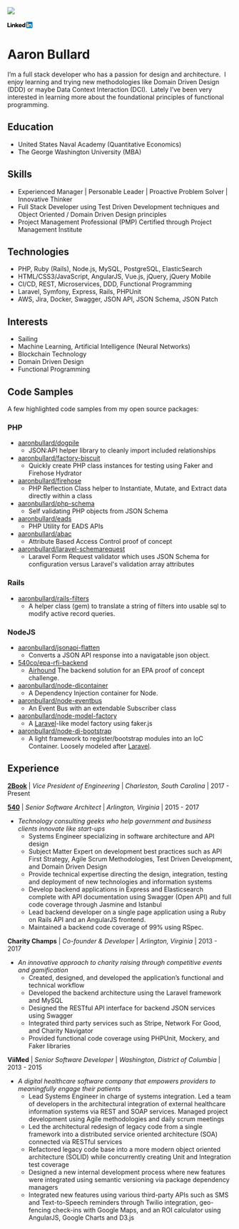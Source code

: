 ![](https://avatars2.githubusercontent.com/u/4197300?v=3&u=869bf3d92fd6083413b8f28da7739e811b49425d&s=200)

[![Linkedin](images/Logo-2C-14px.png)](https://www.linkedin.com/in/aaronbullard)

# Aaron Bullard
I’m a full stack developer who has a passion for design and architecture.  I enjoy learning and trying new methodologies like Domain Driven Design (DDD) or maybe Data Context Interaction (DCI).  Lately I’ve been very interested in learning more about the foundational principles of functional programming.

## Education
- United States Naval Academy (Quantitative Economics)
- The George Washington University (MBA)

## Skills
- Experienced Manager | Personable Leader | Proactive Problem Solver | Innovative Thinker
- Full Stack Developer using Test Driven Development techniques and Object Oriented / Domain Driven Design principles
- Project Management Professional (PMP) Certified through Project Management Institute

## Technologies
- PHP, Ruby (Rails), Node.js, MySQL, PostgreSQL, ElasticSearch
- HTML/CSS3/JavaScript, AngularJS, Vue.js, jQuery, jQuery Mobile
- CI/CD, REST, Microservices, DDD, Functional Programming
- Laravel, Symfony, Express, Rails, PHPUnit
- AWS, Jira, Docker, Swagger, JSON API, JSON Schema, JSON Patch
<!-- - Git, Composer, Bower, npm, Docker, Vagrant, Travis, Code Climate, Atlassian -->

## Interests
- Sailing
- Machine Learning, Artificial Intelligence (Neural Networks)
- Blockchain Technology
- Domain Driven Design
- Functional Programming

## Code Samples
A few highlighted code samples from my open source packages:

### PHP
- [aaronbullard/dogpile](https://github.com/aaronbullard/dogpile)
  - JSON:API helper library to cleanly import included relationships
- [aaronbullard/factory-biscuit](https://github.com/aaronbullard/factory-biscuit)
  - Quickly create PHP class instances for testing using Faker and Firehose Hydrator
- [aaronbullard/firehose](https://github.com/aaronbullard/firehose)
  - PHP Reflection Class helper to Instantiate, Mutate, and Extract data directly within a class
- [aaronbullard/php-schema](https://github.com/aaronbullard/php-schema)
  - Self validating PHP objects from JSON Schema
- [aaronbullard/eads](https://github.com/aaronbullard/eads)
  - PHP Utility for EADS APIs
- [aaronbullard/abac](https://github.com/aaronbullard/abac)
  - Attribute Based Access Control proof of concept
- [aaronbullard/laravel-schemarequest](https://github.com/aaronbullard/laravel-schemarequest)
  - Laravel Form Request validator which uses JSON Schema for configuration versus Laravel's validation array attributes

### Rails
- [aaronbullard/rails-filters](https://github.com/aaronbullard/rails-filters)
  - A helper class (gem) to translate a string of filters into usable sql to modify active record queries.

### NodeJS
- [aaronbullard/jsonapi-flatten](https://github.com/aaronbullard/jsonapi-flatten)
  - Converts a JSON API response into a navigatable json object.
- [540co/epa-rfi-backend](https://github.com/540co/epa-rfi-backend)
  - [Airhound](https://airhound.540.co) The backend solution for an EPA proof of concept challenge.
- [aaronbullard/node-dicontainer](https://github.com/aaronbullard/node-dicontainer)
  - A Dependency Injection container for Node.
- [aaronbullard/node-eventbus](https://github.com/aaronbullard/node-eventbus)
  - An Event Bus with an extendable Subscriber class
- [aaronbullard/node-model-factory](https://github.com/aaronbullard/node-model-factory)
  - A [Laravel](https://laravel.com)-like model factory using faker.js
- [aaronbullard/node-di-bootstrap](https://github.com/aaronbullard/node-di-bootstrap)
  - A light framework to register/bootstrap modules into an IoC Container.  Loosely modeled after [Laravel](https://laravel.com).

## Experience

[**2Book**](https://massagebook.com) | *Vice President of Engineering* | *Charleston, South Carolina* |	2017 - Present

[**540**](https://540.co) | *Senior Software Architect* | *Arlington, Virginia* |	2015 - 2017
+ *Technology consulting geeks who help government and business clients innovate like start-ups*
  - Systems Engineer specializing in software architecture and API design
  - Subject Matter Expert on development best practices such as API First Strategy, Agile Scrum Methodologies, Test Driven Development, and Domain Driven Design
  - Provide technical expertise directing the design, integration, testing and deployment of new technologies and information systems
  - Develop backend applications in Express and Elasticsearch complete with API documentation using Swagger (Open API) and full code coverage through Jasmine and Istanbul
  - Lead backend developer on a single page application using a Ruby on Rails API and an AngularJS frontend.
  - Maintained a backend code coverage of 99% using RSpec.

**Charity Champs** | *Co-founder & Developer* | *Arlington, Virginia* | 2013 - 2017
+ *An innovative approach to charity raising through competitive events and gamification*
  - Created, designed, and developed the application’s functional and technical workflow
  - Developed the backend architecture using the Laravel framework and MySQL
  - Designed the RESTful API interface for backend JSON services using Swagger
  - Integrated third party services such as Stripe, Network For Good, and Charity Navigator
  - Provided functional code coverage using PHPUnit, Mockery, and Faker libraries

**ViiMed** | *Senior Software Developer* | *Washington, District of Columbia* |	2013 - 2015
+ *A digital healthcare software company that empowers providers to meaningfully engage their patients*
  - Lead Systems Engineer in charge of systems integration.  Led a team of developers in the architectural integration of external healthcare information systems via REST and SOAP services.  Managed project development using Agile methodologies and daily scrum meetings
  - Led the architectural redesign of legacy code from a single framework into a distributed service oriented architecture (SOA) connected via RESTful services
  - Refactored legacy code base into a more modern object oriented architecture (SOLID) while concurrently creating Unit and Integration test coverage
  - Designed a new internal development process where new features were integrated using semantic versioning via package dependency managers
  - Integrated new features using various third-party APIs such as SMS and Text-to-Speech reminders through Twilio integration, geo-fencing check-ins with Google Maps, and an ROI calculator using AngularJS, Google Charts and D3.js
